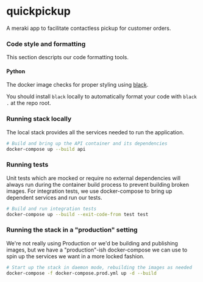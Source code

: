 # quickpickup

A meraki app to facilitate contactless pickup for customer orders.

### Code style and formatting

This section descripts our code formatting tools.

#### Python

The docker image checks for proper styling using
[black](https://black.readthedocs.io/en/stable/).

You should install `black` locally to automatically format your code with
`black .` at the repo root.

### Running stack locally

The local stack provides all the services needed to run the application.

<!-- TODO: Switch this to bring up the nginx container when we have it. -->

```bash
# Build and bring up the API container and its dependencies
docker-compose up --build api
```

### Running tests

Unit tests which are mocked or require no external dependencies will always run
during the container build process to prevent building broken images. For
integration tests, we use docker-compose to bring up dependent services and run
our tests.

```bash
# Build and run integration tests
docker-compose up --build --exit-code-from test test
```

### Running the stack in a "production" setting

We're not really using Production or we'd be building and publishing images,
but we have a "production"-ish docker-compose we can use to spin up the
services we want in a more locked fashion.

```bash
# Start up the stack in daemon mode, rebuilding the images as needed
docker-compose -f docker-compose.prod.yml up -d --build
```


